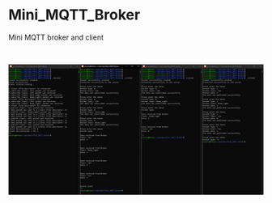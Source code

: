 # Mini_MQTT_Broker
Mini MQTT broker and client

&nbsp;

![image_1](https://github.com/micro9997/Mini_MQTT_Broker/blob/master/images/image_1.png)

&nbsp;
